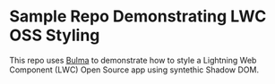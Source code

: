 # Sample Repo Demonstrating LWC OSS Styling

This repo uses [Bulma](https://bulma.io) to demonstrate how to style a Lightning Web Component (LWC) Open Source app using syntethic Shadow DOM.
